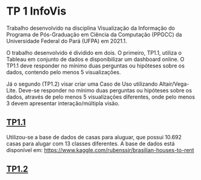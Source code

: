 # TP 1 InfoVis

Trabalho desenvolvido na disciplina Visualização da Informação do Programa de Pós-Graduação em Ciência da Computação (PPGCC) da Universidade Federal do Pará (UFPA) em 2021.1.

O trabalho desenvolvido é dividido em dois. O primeiro, TP1.1, utiliza o Tableau em conjunto de dados e disponibilizar um dashboard online. O TP1.1 deve responder no mínimo duas perguntas ou hipóteses sobre os dados, contendo pelo menos 5 visualizações.

Já o segundo (TP1.2) visar criar uma Caso de Uso utilizando Altair/Vega-Lite. Deve-se responder no mínimo duas perguntas ou hipóteses sobre os dados, através de pelo menos 5 visualizações diferentes, onde pelo menos 3 devem apresentar interação/múltipla visão.

## [TP1.1](https://www.kaggle.com/rubenssjr/brasilian-houses-to-rent)

Utilizou-se a base de dados de casas para aluguar, que possui 10.692 casas para alugar com 13 classes diferentes. A base de dados está disponível em: <https://www.kaggle.com/rubenssjr/brasilian-houses-to-rent>

## [TP1.2](datasets/houses_to_rent_v2.csv)